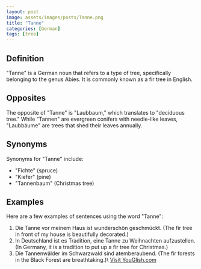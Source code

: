 ```yaml
---
layout: post
image: assets/images/posts/Tanne.png
title: "Tanne"
categories: [German]
tags: [tree]
---
```


## Definition

"Tanne" is a German noun that refers to a type of tree, specifically belonging to the genus Abies. It is commonly known as a fir tree in English. 

## Opposites

The opposite of "Tanne" is "Laubbaum," which translates to "deciduous tree." While "Tannen" are evergreen conifers with needle-like leaves, "Laubbäume" are trees that shed their leaves annually.

## Synonyms

Synonyms for "Tanne" include:

- "Fichte" (spruce)
- "Kiefer" (pine)
- "Tannenbaum" (Christmas tree)

## Examples

Here are a few examples of sentences using the word "Tanne":

1. Die Tanne vor meinem Haus ist wunderschön geschmückt. (The fir tree in front of my house is beautifully decorated.)
2. In Deutschland ist es Tradition, eine Tanne zu Weihnachten aufzustellen. (In Germany, it is a tradition to put up a fir tree for Christmas.)
3. Die Tannenwälder im Schwarzwald sind atemberaubend. (The fir forests in the Black Forest are breathtaking.)\ <a id="yg-widget-0" class="youglish-widget" data-query="Tanne" data-lang="german" data-components="8412" data-auto-start="0" data-bkg-color="theme_light" data-title="How%20to%20pronounce%20Tanne%20in%20German"  rel="nofollow" href="https://youglish.com">Visit YouGlish.com</a><script async src="https://youglish.com/public/emb/widget.js" charset="utf-8"></script>